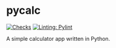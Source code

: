 # pycalc

[![Checks](https://github.com/JerichoFletcher/pycalc/actions/workflows/checks.yml/badge.svg?branch=master)](https://github.com/JerichoFletcher/pycalc/actions/workflows/checks.yml)
[![Linting: Pylint](https://img.shields.io/badge/linting-pylint-yellowgreen)](https://github.com/pylint-dev/pylint)

A simple calculator app written in Python.